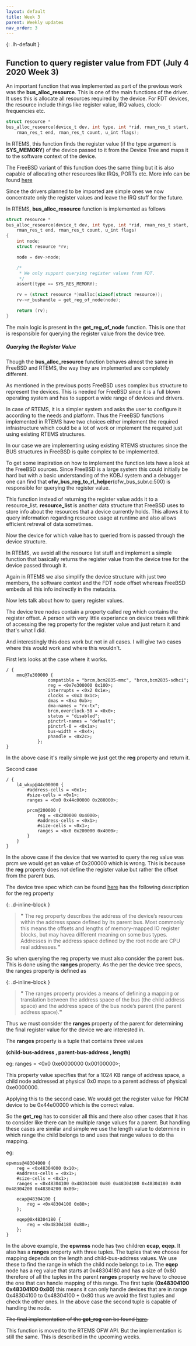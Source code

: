 ```yaml
---
layout: default
title: Week 3
parent: Weekly updates
nav_order: 3
---
```


{: .lh-default }
## Function to query register value from FDT (July 4 2020 Week 3)

An important function that was implemented as part of the previous work was the
**bus_alloc_resource**. This is one of the main functions of the driver. It uses
this is allocate all resources required by the device. For FDT devices, the
resource include things like register value, IRQ values, clock-frequencies etc.

```c
struct resource *
bus_alloc_resource(device_t dev, int type, int *rid, rman_res_t start,
	rman_res_t end, rman_res_t count, u_int flags);
```

In RTEMS, this function finds the register value (if the type argument is
**SYS_MEMORY**) of the device passed to it from the Device Tree and maps it to
the software context of the device.

The FreeBSD variant of this function does the same thing but it is also capable
of allocating other resources like IRQs, PORTs etc. More info can be found [here](https://www.freebsd.org/cgi/man.cgi?query=bus_alloc_resource_any&sektion=9&n=1)

Since the drivers planned to be imported are simple ones we now concentrate
only the register values and leave the IRQ stuff for the future.

In RTEMS, **bus_alloc_resource** function is implemented as follows
```c
struct resource *
bus_alloc_resource(device_t dev, int type, int *rid, rman_res_t start,
    rman_res_t end, rman_res_t count, u_int flags)
{
	int node;
	struct resource *rv;

	node = dev->node;

	/*
	 * We only support querying register values from FDT.
	 */
	assert(type == SYS_RES_MEMORY);

	rv = (struct resource *)malloc(sizeof(struct resource));
	rv->r_bushandle = get_reg_of_node(node);

	return (rv);
} 
```
The main logic is present in the **get_reg_of_node** function. This is one that
is responsible for querying the register value from the device tree.

##### Querying the Register Value

Though the **bus_alloc_resource** function behaves almost the same in FreeBSD and
RTEMS, the way they are implemented are completely different.

As mentioned in the previous posts FreeBSD uses complex bus structure to represent
the devices. This is needed for FreeBSD since it is a full blown operating
system and has to support a wide range of devices and drivers.

In case of RTEMS, it is a simpler system and asks the user to configure it
according to the needs and platform. Thus the FreeBSD functions implemented in
RTEMS have two choices either implement the required infrastructure which could
be a lot of work or implement the required just using existing RTEMS structures.

In our case we are implementing using existing RTEMS structures since the BUS
structures in FreeBSD is quite complex to be implemented.

To get some inspiration on how to implement the function lets have a look at the
FreeBSD sources. Since FreeBSD is a large system this could initially be hard
but with a basic understanding of the KOBJ system and a debugger one can find
that **ofw_bus_reg_to_rl_helper**(ofw_bus_subr.c:500) is responsible for querying
the register value.

This function instead of returning the register value adds it to a resource_list.
**resource_list** is another data structure that FreeBSD uses to store info about
the resources that a device currently holds. This allows it to query information
regarding resource usage at runtime and also allows efficient retreval of data
sometimes.

Now the device for which value has to queried from is passed through the device
structure.

In RTEMS, we avoid all the resource list stuff and implement a simple function
that basically returns the register value from the device tree for the device
passed through it.

Again in RTEMS we also simplify the device structure with just two members,
the software context and the FDT node offset whereas FreeBSD embeds all this info
indirectly in the metadata.

Now lets talk about how to query register values.

The device tree nodes contain a property called reg which contains the register
offset. A person with very little experiance on device trees will think of
accessing the reg property for the register value and just return it and that's
what I did.

And interestingly this does work but not in all cases. I will give two cases
where this would work and where this wouldn't.

First lets looks at the case where it works.

```less
/ {
	mmc@7e300000 {
				compatible = "brcm,bcm2835-mmc", "brcm,bcm2835-sdhci";
				reg = <0x7e300000 0x100>;
				interrupts = <0x2 0x1e>;
				clocks = <0x3 0x1c>;
				dmas = <0xa 0xb>;
				dma-names = "rx-tx";
				brcm,overclock-50 = <0x0>;
				status = "disabled";
				pinctrl-names = "default";
				pinctrl-0 = <0x1a>;
				bus-width = <0x4>;
				phandle = <0x2c>;
			};
}
```

In the above case it's really simple we just get the **reg** property and return
it.

Second case

```less
/ {
	l4_wkup@44c00000 {
		#address-cells = <0x1>;
		#size-cells = <0x1>;
		ranges = <0x0 0x44c00000 0x280000>;

		prcm@200000 {
			reg = <0x200000 0x4000>;
			#address-cells = <0x1>;
			#size-cells = <0x1>;
			ranges = <0x0 0x200000 0x4000>;
		}
	}
}
```

In the above case if the device that we wanted to query the reg value was prcm
we would get an value of 0x200000 which is wrong. This is because the **reg**
property does not define the register value but rather the offset from the parent
bus.

The device tree spec which can be found [here](https://github.com/devicetree-org/devicetree-specification/releases/tag/v0.3) has the following description for the reg property

{: .d-inline-block }
> **"** The reg property describes the address of the device’s resources within the
> address space defined by its parent bus. Most commonly this means the offsets
> and lengths of memory-mapped IO register blocks, but may havea different meaning
> on some bus types. Addresses in the address space defined by the root node are
> CPU real addresses.**"**

So when querying the reg property we must also consider the parent bus. This is
done using the **ranges** property. As the per the device tree specs, the ranges
property is defined as

{: .d-inline-block }
> **"** The ranges property provides a means of defining a mapping or translation
> between the address space of the bus (the child address space) and the address
> space of the bus node’s parent (the parent address space).**"**

Thus we must consider the **ranges** property of the parent for determining the
final register value for the device we are interested in.

The **ranges** property is a tuple that contains three values

**(child-bus-address , parent-bus-address , length)**

eg: ranges = <0x0 0xe0000000 0x00100000>;

This property value specifies that for a 1024 KB range of address space, a child
node addressed at physical 0x0 maps to a parent address of physical 0xe0000000. 

Applying this to the second case. We would get the register value for PRCM device
to be 0x44e00000 which is the correct value.

So the **get_reg** has to consider all this and there also other cases that it
has to consider like there can be multiple range values for a parent. But handling
these cases are similar and simple we use the length value to determine in which
range the child belongs to and uses that range values to do tha mapping.

eg:

```less
epwmss@48304000 {
	reg = <0x48304000 0x10>;
	#address-cells = <0x1>;
	#size-cells = <0x1>;
	ranges = <0x48304100 0x48304100 0x80 0x48304180 0x48304180 0x80 0x48304200 0x48304200 0x80>;

	ecap@48304100 {
		reg = <0x48304100 0x80>;
	};

	eqep@0x48304180 {
		reg = <0x48304180 0x80>;
	};
}
```

In the above example, the **epwmss** node has two children **ecap**, **eqep**.
It also has a **ranges** property with three tuples. The tuples that we choose
for mapping depends on the length and child-bus-address values. We use these to
find the range in which the child node belongs to i.e. The **eqep** node has a
reg value that starts at 0x48304180 and has a size of 0x80 therefore of all the
tuples in the parent **ranges** property we have to choose the one that can
handle mapping of this range. The first tuple **(0x48304100 0x48304100 0x80)**
this means it can only handle devices that are in range 0x48304100 to
0x48304100 + 0x80 thus we avoid the first tuples and check the other ones. In
the above case the second tuple is capable of handling the node.

~~The final implementation of the **get_reg** can be found [here](https://github.com/gs-niteesh/rtems/blob/2d2e4b4198ae83a2fbfa099085a1dea7730b6a99/cpukit/rtems/src/bus.c#L99).~~

This function is moved to the RTEMS OFW API. But the implementation is still the
same. This is described in the upcoming weeks.
